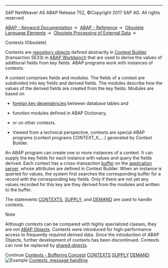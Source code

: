   

* * *

SAP NetWeaver AS ABAP Release 752, ©Copyright 2017 SAP AG. All rights reserved.

[ABAP - Keyword Documentation](javascript:call_link\('abenabap.htm'\)) →  [ABAP - Reference](javascript:call_link\('abenabap_reference.htm'\)) →  [Obsolete Language Elements](javascript:call_link\('abenabap_obsolete.htm'\)) →  [Obsolete Processing of External Data](javascript:call_link\('abendata_storage_obsolete.htm'\)) → 

Contexts (Obsolete)

Contexts are [repository objects](javascript:call_link\('abenrepository_object_glosry.htm'\) "Glossary Entry") defined abstractly in [Context Builder](javascript:call_link\('abencontext_builder_glosry.htm'\) "Glossary Entry") (transaction SE33) in [ABAP Workbench](javascript:call_link\('abenabap_workbench_glosry.htm'\) "Glossary Entry") that are used to derive the values of additional fields from key fields. ABAP programs work with instances of contexts.

A context comprises fields and modules. The fields of a context are subdivided into key fields and derived fields. The modules describe how the values of the derived fields are created from the key fields. Modules are based on

-   [foreign key dependencies](javascript:call_link\('abenforeign_key_dependency_glosry.htm'\) "Glossary Entry") between database tables and

-   function modules defined in ABAP Dictionary,

-   or on other contexts.

-   Viewed from a technical perspective, contexts are special ABAP programs (context programs CONTEXT\_X\_...) generated by Context Builder.

An ABAP program can create one or more instances of a context. It can supply the key fields for each instance with values and query the fields derived. Each context has a cross-transaction [buffer](javascript:call_link\('abencontext_buffer.htm'\)) on the [application server](javascript:call_link\('abenapplication_server_glosry.htm'\) "Glossary Entry"), whose attributes are defined in Context Builder. When an instance is queried for values, the system first searches the corresponding buffer for a record with the corresponding key fields. Only if there are not yet any values recorded for this key are they derived from the modules and written to the buffer.

The statements [CONTEXTS](javascript:call_link\('abapcontexts.htm'\)), [SUPPLY](javascript:call_link\('abapsupply.htm'\)), and [DEMAND](javascript:call_link\('abapdemand.htm'\)) are used to handle contexts.

Note

Although contexts can be compared with highly specialized classes, they are not [ABAP Objects](javascript:call_link\('abenabap_objects_glosry.htm'\) "Glossary Entry"). Contexts were introduced for high-performance access to frequently required derived data. Since the introduction of ABAP Objects, further development of contexts has been discontinued. Contexts can now be replaced by [shared objects](javascript:call_link\('abenshared_objects_glosry.htm'\) "Glossary Entry").

Continue
[Contexts - Buffering Concept](javascript:call_link\('abencontext_buffer.htm'\))
[CONTEXTS](javascript:call_link\('abapcontexts.htm'\))
[SUPPLY](javascript:call_link\('abapsupply.htm'\))
[DEMAND](javascript:call_link\('abapdemand.htm'\))
![Example](exa.gif "Example") [Contexts, message handling](javascript:call_link\('abencontext_message_abexa.htm'\))